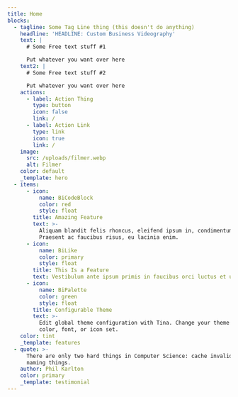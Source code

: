 ```yaml
---
title: Home
blocks:
  - tagline: Some Tag Line thing (this doesn't do anything)
    headline: 'HEADLINE: Custom Business Videography'
    text: |
      # Some Free text stuff #1

      Put whatever you want over here
    text2: |
      # Some Free text stuff #2

      Put whatever you want over here
    actions:
      - label: Action Thing
        type: button
        icon: false
        link: /
      - label: Action Link
        type: link
        icon: true
        link: /
    image:
      src: /uploads/filmer.webp
      alt: Filmer
    color: default
    _template: hero
  - items:
      - icon:
          name: BiCodeBlock
          color: red
          style: float
        title: Amazing Feature
        text: >-
          Aliquam blandit felis rhoncus, eleifend ipsum in, condimentum nibh.
          Praesent ac faucibus risus, eu lacinia enim.
      - icon:
          name: BiLike
          color: primary
          style: float
        title: This Is a Feature
        text: Vestibulum ante ipsum primis in faucibus orci luctus et ultrices.
      - icon:
          name: BiPalette
          color: green
          style: float
        title: Configurable Theme
        text: >-
          Edit global theme configuration with Tina. Change your theme's primary
          color, font, or icon set.
    color: tint
    _template: features
  - quote: >-
      There are only two hard things in Computer Science: cache invalidation and
      naming things.
    author: Phil Karlton
    color: primary
    _template: testimonial
---
```


